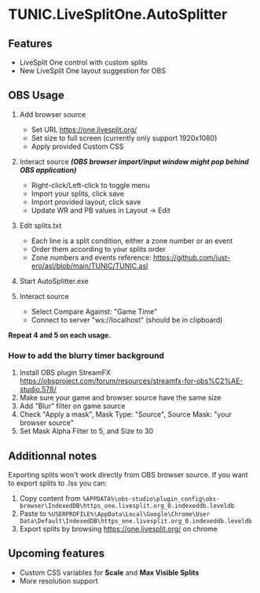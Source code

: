 # TUNIC.LiveSplitOne.AutoSplitter

## Features

- LiveSplit One control with custom splits
- New LiveSplit One layout suggestion for OBS

## OBS Usage

1. Add browser source
    - Set URL https://one.livesplit.org/
    - Set size to full screen (currently only support 1920x1080)
    - Apply provided Custom CSS

2. Interact source ***(OBS browser import/input window might pop behind OBS application)***
    - Right-click/Left-click to toggle menu
    - Import your splits, click save
    - Import provided layout, click save
    - Update WR and PB values in Layout → Edit


3. Edit splits.txt
    - Each line is a split condition, either a zone number or an event
    - Order them according to your splits order
    - Zone numbers and events reference: https://github.com/just-ero/asl/blob/main/TUNIC/TUNIC.asl

5. Start AutoSplitter.exe

6. Interact source
    - Select Compare Against: "Game Time"
    - Connect to server "ws://localhost" (should be in clipboard)

**Repeat 4 and 5 on each usage.**

### How to add the blurry timer background
1. Install OBS plugin StreamFX https://obsproject.com/forum/resources/streamfx-for-obs%C2%AE-studio.578/
2. Make sure your game and browser source have the same size
3. Add "Blur" filter on game source
4. Check "Apply a mask", Mask Type: "Source", Source Mask: "your browser source"
5. Set Mask Alpha Filter to 5, and Size to 30

## Additionnal notes

Exporting splits won't work directly from OBS browser source.
If you want to export splits to .lss you can:
1. Copy content from
`%APPDATA%\obs-studio\plugin_config\obs-browser\IndexedDB\https_one.livesplit.org_0.indexeddb.leveldb`
2. Paste to
`%USERPROFILE%\AppData\Local\Google\Chrome\User Data\Default\IndexedDB\https_one.livesplit.org_0.indexeddb.leveldb`
3. Export splits by browsing https://one.livesplit.org/ on chrome

## Upcoming features

- Custom CSS variables for **Scale** and **Max Visible Splits** 
- More resolution support
